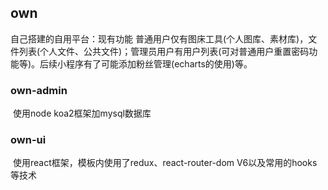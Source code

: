 ## own
自己搭建的自用平台：现有功能 普通用户仅有图床工具(个人图库、素材库)，文件列表(个人文件、公共文件)；管理员用户有用户列表(可对普通用户重置密码功能等)。后续小程序有了可能添加粉丝管理(echarts的使用)等。



### own-admin

​	使用node koa2框架加mysql数据库



### own-ui

​	使用react框架，模板内使用了redux、react-router-dom V6以及常用的hooks等技术



